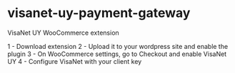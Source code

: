 # visanet-uy-payment-gateway
VisaNet UY WooCommerce extension

1 - Download extension
2 - Upload it to your wordpress site and enable the plugin
3 - On WooCommerce settings, go to Checkout and enable VisaNet UY
4 - Configure VisaNet with your client key
